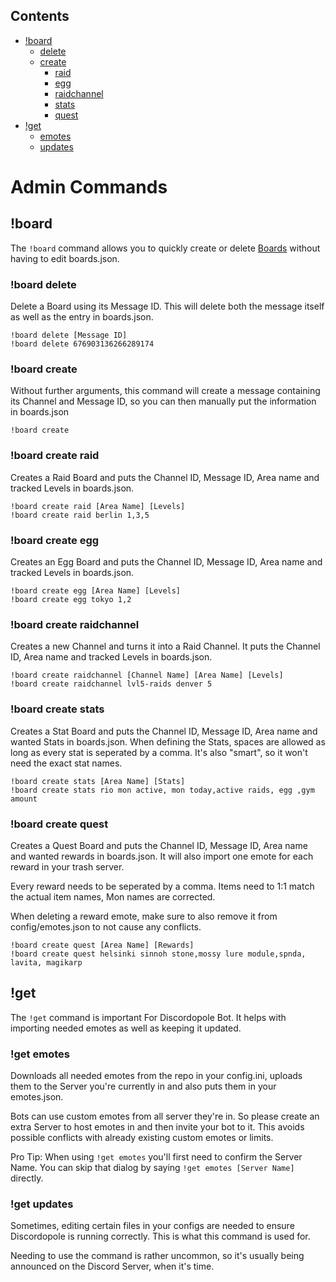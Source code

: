 ## Contents
- [!board](https://github.com/ccev/Discordopole/wiki/Admin-Commands#board)
  - [delete](https://github.com/ccev/Discordopole/wiki/Admin-Commands#board-delete)
  - [create](https://github.com/ccev/Discordopole/wiki/Admin-Commands#board-create)
    - [raid](https://github.com/ccev/Discordopole/wiki/Admin-Commands#board-create-raid)
    - [egg](https://github.com/ccev/Discordopole/wiki/Admin-Commands#board-create-egg)
    - [raidchannel](https://github.com/ccev/Discordopole/wiki/Admin-Commands#board-create-raidchannel)
    - [stats](https://github.com/ccev/Discordopole/wiki/Admin-Commands#board-create-stats)
    - [quest](https://github.com/ccev/Discordopole/wiki/Admin-Commands#board-create-quest)
- [!get](https://github.com/ccev/Discordopole/wiki/Admin-Commands#get)
  - [emotes](https://github.com/ccev/Discordopole/wiki/Admin-Commands#get-emotes)
  - [updates](https://github.com/ccev/Discordopole/wiki/Admin-Commands#get-updates)

# Admin Commands

## !board
The `!board` command allows you to quickly create or delete [Boards](TODO:LINK) without having to edit boards.json.

### !board delete
Delete a Board using its Message ID. This will delete both the message itself as well as the entry in boards.json.

    !board delete [Message ID]
    !board delete 676903136266289174

### !board create
Without further arguments, this command will create a message containing its Channel and Message ID, so you can then manually put the information in boards.json

    !board create

### !board create raid
Creates a Raid Board and puts the Channel ID, Message ID, Area name and tracked Levels in boards.json.

    !board create raid [Area Name] [Levels]
    !board create raid berlin 1,3,5

### !board create egg
Creates an Egg Board and puts the Channel ID, Message ID, Area name and tracked Levels in boards.json.

    !board create egg [Area Name] [Levels]
    !board create egg tokyo 1,2

### !board create raidchannel
Creates a new Channel and turns it into a Raid Channel. It puts the Channel ID, Area name and tracked Levels in boards.json.

    !board create raidchannel [Channel Name] [Area Name] [Levels]
    !board create raidchannel lvl5-raids denver 5

### !board create stats
Creates a Stat Board and puts the Channel ID, Message ID, Area name and wanted Stats in boards.json. When defining the Stats, spaces are allowed as long as every stat is seperated by a comma. It's also "smart", so it won't need the exact stat names.

    !board create stats [Area Name] [Stats]
    !board create stats rio mon active, mon today,active raids, egg ,gym amount

### !board create quest
Creates a Quest Board and puts the Channel ID, Message ID, Area name and wanted rewards in boards.json. It will also import one emote for each reward in your trash server.

Every reward needs to be seperated by a comma. Items need to 1:1 match the actual item names, Mon names are corrected.

When deleting a reward emote, make sure to also remove it from config/emotes.json to not cause any conflicts.

    !board create quest [Area Name] [Rewards]
    !board create quest helsinki sinnoh stone,mossy lure module,spnda, lavita, magikarp

## !get
The `!get` command is important For Discordopole Bot. It helps with importing needed emotes as well as keeping it updated.

### !get emotes
Downloads all needed emotes from the repo in your config.ini, uploads them to the Server you're currently in and also puts them in your emotes.json.

Bots can use custom emotes from all server they're in. So please create an extra Server to host emotes in and then invite your bot to it. This avoids possible conflicts with already existing custom emotes or limits.

Pro Tip: When using `!get emotes` you'll first need to confirm the Server Name. You can skip that dialog by saying `!get emotes [Server Name]` directly.

### !get updates
Sometimes, editing certain files in your configs are needed to ensure Discordopole is running correctly. This is what this command is used for.

Needing to use the command is rather uncommon, so it's usually being announced on the Discord Server, when it's time.
